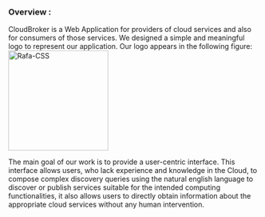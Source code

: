 <h3>Overview :</h3>
CloudBroker is a Web Application for providers of cloud services and also for consumers of those services.
We designed a simple and meaningful logo to represent our application. Our logo appears in the following figure:

<img align="center" alt="Rafa-CSS" height="200" width="200" src="https://user-images.githubusercontent.com/58111836/179737273-c80805e4-5fc2-49ae-9cbb-c68ee1062d5e.png">

The main goal of our work is to provide a user-centric interface. This interface allows users, who lack experience and knowledge in the Cloud, to compose complex discovery queries using the natural english language to discover or publish services suitable for the intended computing functionalities, it also allows users to directly obtain information about the appropriate cloud services without any human intervention.
